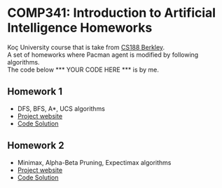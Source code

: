 # COMP341: Introduction to Artificial Intelligence Homeworks
Koç University course that is take from [CS188 Berkley](https://inst.eecs.berkeley.edu/~cs188/su21/).\
A set of homeworks where Pacman agent is modified by following algorithms.\
The code below *** YOUR CODE HERE *** is by me. 

## Homework 1
- DFS, BFS, A*, UCS algorithms
- [Project website](https://inst.eecs.berkeley.edu/~cs188/su21/project1/#introduction)
- [Code Solution](https://github.com/atasayin/comp341/tree/main/homework1)

## Homework 2
- Minimax, Alpha-Beta Pruning, Expectimax algorithms
- [Project website](https://inst.eecs.berkeley.edu/~cs188/su21/project2/#introduction)
- [Code Solution](https://github.com/atasayin/comp341/tree/main/homework2)
